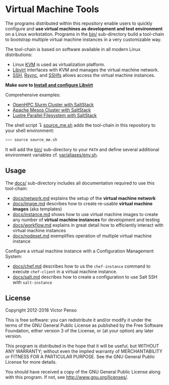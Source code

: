 # Virtual Machine Tools

The programs distributed within this repository enable users to quickly configure and **use virtual machines as development and test environment** on a Linux workstation. Programs in the [bin/](bin) sub-directory build a tool-chain to bootstrap multiple virtual machine instances in a very customizable way. 

The tool-chain is based on software available in all modern Linux distributions: 

* Linux [KVM](http://www.linux-kvm.org) is used as virtualization platform.
* [Libvirt][01] interfaces with KVM and manages the virtual machine network.
* [SSH](http://www.openssh.com/), [Rsync](http://rsync.samba.org/), and [SSHfs](http://fuse.sourceforge.net/sshfs.html) allows access the virtual machine instances.

**Make sure to [Install and configure Libvirt](INSTALL.md)**

Comprehensive examples:

* [OpenHPC Slurm Cluster with SaltStack](https://github.com/vpenso/saltstack-slurm-example) 
* [Apache Mesos Cluster with SaltStack](https://github.com/vpenso/mesos-example)
* [Lustre Parallel Filesystem with SaltStack](https://github.com/mtds/lustre_kvm_saltstack)

The shell script ↴ [source_me.sh](source_me.sh) adds the tool-chain in this repository to your shell environment:

```bash
>>> source source_me.sh
```

It will add the [bin/](bin/) sub-directory to your `PATH` and define several additional environment variables cf. [var/aliases/env.sh](var/aliases/env.sh).

## Usage

The [docs/](docs) sub-directory includes all documentation required to use this tool-chain:

* [docs/network.md](docs/network.md) explains the setup of the **virtual machine network**
* [docs/image.md](docs/image.md) describes how to create re-usable **virtual machine images** 
  (aka templates)
* [docs/instance.md](docs/instance.md) shows how to use virtual machine images to create 
  any number of **virtual machine instances** for development and testing
* [docs/workflow.md](docs/workflow.md) explains in great detail how to efficiently 
  interact with virtual machine instances
* [docs/nodeset.md](docs/nodeset.md) exemplifies operation of multiple virtual 
  machine instance

Configure a virtual machine instance with a Configuration Management System:

* [docs/chef.md](docs/chef.md) describes how to us the `chef-instance` command 
  to execute `chef-client` in a virtual machine instance.
* [docs/salt.md](docs/salt.md) describes how to create a configuration to use 
  Salt SSH with `salt-instance`

## License

Copyright 2012-2018 Victor Penso

This is free software: you can redistribute it
and/or modify it under the terms of the GNU General Public
License as published by the Free Software Foundation,
either version 3 of the License, or (at your option) any
later version.

This program is distributed in the hope that it will be
useful, but WITHOUT ANY WARRANTY; without even the implied
warranty of MERCHANTABILITY or FITNESS FOR A PARTICULAR
PURPOSE. See the GNU General Public License for more details.

You should have received a copy of the GNU General Public
License along with this program. If not, see 
<http://www.gnu.org/licenses/>.


[01]: http://libvirt.org
